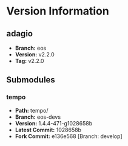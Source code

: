 # Version Information

## adagio
- **Branch:** eos
- **Version:** v2.2.0
- **Tag:** v2.2.0

## Submodules

### tempo
- **Path:** tempo/
- **Branch:** eos-devs
- **Version:** 1.4.4-471-g1028658b
- **Latest Commit:** 1028658b
- **Fork Commit:** e136e568 [Branch: develop]


